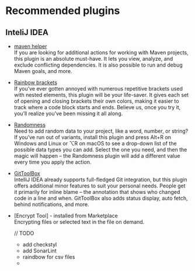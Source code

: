 # Recommended plugins

## InteliJ IDEA
- [maven helper](https://blog.jetbrains.com/idea/2021/05/top-10-plugins-for-intellij-idea/#maven_helper)  
  If you are looking for additional actions for working with Maven projects, this plugin is an absolute must-have. It lets you view, analyze, and exclude conflicting dependencies. It is also possible to run and debug Maven goals, and more.
- [Rainbow brackets](https://blog.jetbrains.com/idea/2021/05/top-10-plugins-for-intellij-idea/#rainbow_brackets)  
  If you’ve ever gotten annoyed with numerous repetitive brackets used with nested elements, this plugin will be your life-saver. It gives each set of opening and closing brackets their own colors, making it easier to track where a code block starts and ends. Believe us, once you try it, you’ll realize you’ve been missing it all along.
- [Randomness](https://blog.jetbrains.com/idea/2021/05/top-10-plugins-for-intellij-idea/#randomness)  
  Need to add random data to your project, like a word, number, or string? If you’ve run out of variants, install this plugin and press Alt+R on Windows and Linux or ⌥R on macOS to see a drop-down list of the possible data types you can add. Select the one you need, and then the magic will happen – the Randomness plugin will add a different value every time you apply the action.
- [GitToolBox](https://blog.jetbrains.com/idea/2021/05/top-10-plugins-for-intellij-idea/#gittoolbox)  
  IntelliJ IDEA already supports full-fledged Git integration, but this plugin offers additional minor features to suit your personal needs. People get it primarily for inline blame – the annotation that shows who changed code in a line and when. GitToolBox also adds status display, auto fetch, behind notifications, and more.
- [Encrypt Tool] - installed from Marketplace  
  Encrypting files or selected text in the file on demand.
  
  
  // TODO
  - add checkstyl
  - add SonarLint
  - raindbow for csv files
  - 
